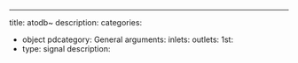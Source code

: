 ---
title: atodb~
description:
categories:
 - object
pdcategory: General
arguments:
inlets:
outlets:
  1st:
  - type: signal
    description:
